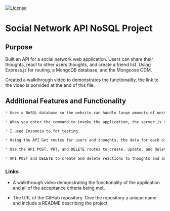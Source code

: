 [![License](https://img.shields.io/badge/License-Apache_2.0-blue.svg)](https://opensource.org/licenses/Apache-2.0)

# Social Network API NoSQL Project

## Purpose

Built an API for a social network web application. Users can share their thoughts, react to other users thoughts, and create a friend list. Using Express.js for routing, a MongoDB database, and the Mongoose ODM.

Created a walkthrough video to demonstrates the functionality, the link to the video is porvided at the end of this file. 

## Additional Features and Functionality

```md
* Uses a NoSQL database so the website can handle large amounts of unstructured data.

* When you enter the command to invoke the application, the server is started and the Mongoose models are synced to the MongoDB database.

* I used Insomnia to for testing. 

* Using the API Get routes for users and thoughts, the data for each of these routes is displayed in a formatted JSON.

* Use the API POST, PUT, and DELETE routes to create, update, and delete users and thoughts in the database

* API POST and DELETE to create and delete reactions to thoughts and add and remove friends to a user’s friend list
```

### Links 

* A walkthrough video demonstrating the functionality of the application and all of the acceptance criteria being met.

* The URL of the GitHub repository. Give the repository a unique name and include a README describing the project.
